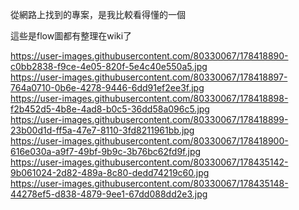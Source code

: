 從網路上找到的專案，是我比較看得懂的一個

這些是flow圖都有整理在wiki了

https://user-images.githubusercontent.com/80330067/178418890-c0bb2838-f9ce-4e05-820f-5e4c40e550a5.jpg<br/>
https://user-images.githubusercontent.com/80330067/178418897-764a0710-0b6e-4278-9446-6dd91ef2ee3f.jpg<br/>
https://user-images.githubusercontent.com/80330067/178418898-f2b452d5-4b8e-4ad8-b0c5-36dd58a096c5.jpg<br/>
https://user-images.githubusercontent.com/80330067/178418899-23b00d1d-ff5a-47e7-8110-3fd8211961bb.jpg<br/>
https://user-images.githubusercontent.com/80330067/178418900-616e030a-a9f7-49bf-9b9c-3b76bc62fd9f.jpg<br/>
https://user-images.githubusercontent.com/80330067/178435142-9b061024-2d82-489a-8c80-dedd74219c60.jpg<br/>
https://user-images.githubusercontent.com/80330067/178435148-44278ef5-d838-4879-9ee1-67dd088dd2e3.jpg<br/>
